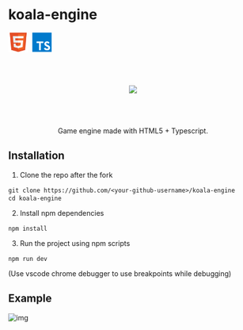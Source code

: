 # koala-engine 


<img witdh="40" height="40" src="https://github.com/devicons/devicon/blob/master/icons/html5/html5-original.svg" />&nbsp;
<img witdh="40" height="40" src="https://github.com/devicons/devicon/blob/master/icons/typescript/typescript-original.svg" />&nbsp;

<p align="center">
<img width="300" style="margin:50px"  src="https://i.imgur.com/WcnOxOg.png" />
</p>
<p align="center">
Game engine made with HTML5 + Typescript.
</p>

## Installation

1. Clone the repo after the fork

```
git clone https://github.com/<your-github-username>/koala-engine
cd koala-engine
```

2. Install npm dependencies

```
npm install
```

3. Run the project using npm scripts

```
npm run dev
```

(Use vscode chrome debugger to use breakpoints while debugging)


## Example 

![img](https://i.imgur.com/rSzYMCo.png)